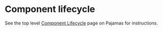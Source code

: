 # Component lifecycle

See the top level [Component Lifecycle](https://design.gitlab.com/contribute/lifecycle/) page on Pajamas for instructions.
